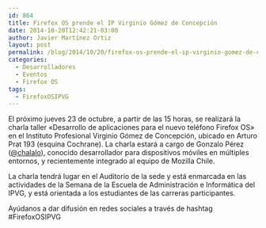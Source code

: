 ```yaml
---
id: 864
title: Firefox OS prende el IP Virginio Gómez de Concepción
date: 2014-10-20T12:42:21-03:00
author: Javier Martínez Ortiz
layout: post
permalink: /blog/2014/10/20/firefox-os-prende-el-ip-virginio-gomez-de-concepcion/
categories:
  - Desarrolladores
  - Eventos
  - Firefox OS
tags:
  - FirefoxOSIPVG
---
```

El próximo jueves 23 de octubre, a partir de las 15 horas, se realizará la charla taller «Desarrollo de aplicaciones para el nuevo teléfono Firefox OS» en el Instituto Profesional Virginio Gómez de Concepción, ubicado en Arturo Prat 193 (esquina Cochrane). La charla estará a cargo de Gonzalo Pérez (<a title="Gonzalo Pérez en Twitter" href="https://www.twitter.com/chalalo" target="_blank">@chalalo</a>), conocido desarrollador para dispositivos móviles en múltiples entornos, y recientemente integrado al equipo de Mozilla Chile.

La charla tendrá lugar en el Auditorio de la sede y está enmarcada en las actividades de la Semana de la Escuela de Administración e Informática del IPVG, y está orientada a los estudiantes de las carreras participantes.



Ayúdanos a dar difusión en redes sociales a través de hashtag #FirefoxOSIPVG